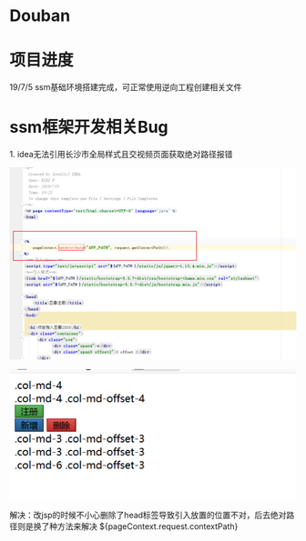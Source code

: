 # Douban
<h1>项目进度</h1>
19/7/5 ssm基础环境搭建完成，可正常使用逆向工程创建相关文件

<h1>ssm框架开发相关Bug</h1>
1.	idea无法引用长沙市全局样式且交视频页面获取绝对路径报错

![](https://github.com/1060471057/Douban/blob/master/Photo/20190707235058.png)








![](https://github.com/1060471057/Douban/blob/master/Photo/20190707235125.png)

解决：改jsp的时候不小心删除了head标签导致引入放置的位置不对，后去绝对路径则是换了种方法来解决 ${pageContext.request.contextPath}
